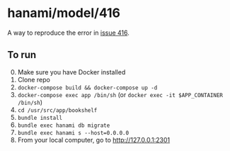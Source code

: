 # hanami/model/416

A way to reproduce the error in [issue 416](https://github.com/hanami/model/issues/416).

## To run

0. Make sure you have Docker installed
1. Clone repo
2. `docker-compose build && docker-compose up -d`
3. `docker-compose exec app /bin/sh` (or `docker exec -it $APP_CONTAINER /bin/sh`)
4. `cd /usr/src/app/bookshelf`
5. `bundle install`
6. `bundle exec hanami db migrate`
7. `bundle exec hanami s --host=0.0.0.0`
8. From your local computer, go to http://127.0.0.1:2301
